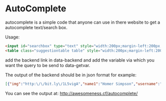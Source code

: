 # AutoComplete

autocomplete is a simple code that anyone can use in there website to get a autocomplete text/search box.

Usage:

```html
<input id="searchbox" type="text" style="width:200px;margin-left:200px;" data-backend="getdata.php" data-getvar="q">
<table class="suggestiontable table" style="width:200px;margin-left:200px;" id="options"></table>
```	
add the backend link in data-backend and add the variable via which you want the query to be send to data-getvar.

The output of the backend should be in json format for example:
```json
[{"img":"http:\/\/bit.ly\/1L5vigA","name1":"Homer Simpson","username":"@homersimpson","link1":"https:\/\/www.google.co.in\/#q=Homer+Simpson"},{"img":"http:\/\/bit.ly\/1D7RFMa","name1":"Bart Simpson","username":"@bartsimpson","link1":"https:\/\/www.google.co.in\/#q=Bart+Simpson"},{"img":"http:\/\/bit.ly\/1D7RPDe","name1":"Marge Simpson","username":"@margesimpson","link1":"https:\/\/www.google.co.in\/#q=Marge+Simpson"},{"img":"http:\/\/bit.ly\/1D7RX5H","name1":"Lisa Simpson","username":"@lisasimpson","link1":"https:\/\/www.google.co.in\/#q=Lisa+Simpson"},{"img":"http:\/\/bit.ly\/1D7THMf","name1":"Grampa Simpson","username":"@grampasimpson","link1":"https:\/\/www.google.co.in\/#q=Grampa+Simpson"}]
```
You can see the output at: http://awesomeness.cf/autocomplete/
